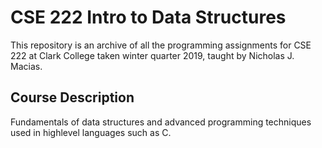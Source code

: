 # CSE 222 Intro to Data Structures
This repository is an archive of all the programming assignments for CSE 222 at Clark College taken winter quarter 2019, taught by Nicholas J. Macias.

## Course Description
Fundamentals of data structures and advanced programming techniques used in highlevel languages such as C.